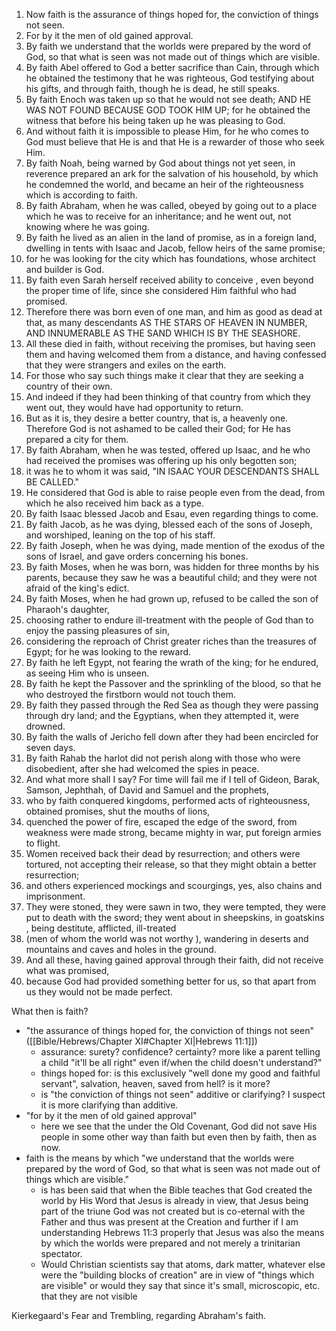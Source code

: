 

1. Now faith is the assurance of things hoped for, the conviction of things not seen.
2. For by it the men of old gained approval.
3. By faith we understand that the worlds were prepared by the word of God, so that what is seen was not made out of things which are visible.
4. By faith Abel offered to God a better sacrifice than Cain, through which he obtained the testimony that he was righteous, God testifying about his gifts, and through faith, though he is dead, he still speaks.
5. By faith Enoch was taken up so that he would not see death; AND HE WAS NOT FOUND BECAUSE GOD TOOK HIM UP; for he obtained the witness that before his being taken up he was pleasing to God.
6. And without faith it is impossible to please Him, for he who comes to God must believe that He is and that He is a rewarder of those who seek Him.
7. By faith Noah, being warned by God about things not yet seen, in reverence prepared an ark for the salvation of his household, by which he condemned the world, and became an heir of the righteousness which is according to faith.
8. By faith Abraham, when he was called, obeyed by going out to a place which he was to receive for an inheritance; and he went out, not knowing where he was going.
9. By faith he lived as an alien in the land of promise, as in a foreign land, dwelling in tents with Isaac and Jacob, fellow heirs of the same promise;
10. for he was looking for the city which has foundations, whose architect and builder is God.
11. By faith even Sarah herself received ability to conceive , even beyond the proper time of life, since she considered Him faithful who had promised.
12. Therefore there was born even of one man, and him as good as dead at that, as many descendants AS THE STARS OF HEAVEN IN NUMBER, AND INNUMERABLE AS THE SAND WHICH IS BY THE SEASHORE.
13. All these died in faith, without receiving the promises, but having seen them and having welcomed them from a distance, and having confessed that they were strangers and exiles on the earth.
14. For those who say such things make it clear that they are seeking a country of their own.
15. And indeed if they had been thinking of that country from which they went out, they would have had opportunity to return.
16. But as it is, they desire a better country, that is, a heavenly one. Therefore God is not ashamed to be called their God; for He has prepared a city for them.
17. By faith Abraham, when he was tested, offered up Isaac, and he who had received the promises was offering up his only begotten son;
18. it was he to whom it was said, "IN ISAAC YOUR DESCENDANTS SHALL BE CALLED."
19. He considered that God is able to raise people even from the dead, from which he also received him back as a type.
20. By faith Isaac blessed Jacob and Esau, even regarding things to come.
21. By faith Jacob, as he was dying, blessed each of the sons of Joseph, and worshiped, leaning on the top of his staff.
22. By faith Joseph, when he was dying, made mention of the exodus of the sons of Israel, and gave orders concerning his bones.
23. By faith Moses, when he was born, was hidden for three months by his parents, because they saw he was a beautiful child; and they were not afraid of the king's edict.
24. By faith Moses, when he had grown up, refused to be called the son of Pharaoh's daughter,
25. choosing rather to endure ill-treatment with the people of God than to enjoy the passing pleasures of sin,
26. considering the reproach of Christ greater riches than the treasures of Egypt; for he was looking to the reward.
27. By faith he left Egypt, not fearing the wrath of the king; for he endured, as seeing Him who is unseen.
28. By faith he kept the Passover and the sprinkling of the blood, so that he who destroyed the firstborn would not touch them.
29. By faith they passed through the Red Sea as though they were passing through dry land; and the Egyptians, when they attempted it, were drowned.
30. By faith the walls of Jericho fell down after they had been encircled for seven days.
31. By faith Rahab the harlot did not perish along with those who were disobedient, after she had welcomed the spies in peace.
32. And what more shall I say? For time will fail me if I tell of Gideon, Barak, Samson, Jephthah, of David and Samuel and the prophets,
33. who by faith conquered kingdoms, performed acts of righteousness, obtained promises, shut the mouths of lions,
34. quenched the power of fire, escaped the edge of the sword, from weakness were made strong, became mighty in war, put foreign armies to flight.
35. Women received back their dead by resurrection; and others were tortured, not accepting their release, so that they might obtain a better resurrection;
36. and others experienced mockings and scourgings, yes, also chains and imprisonment.
37. They were stoned, they were sawn in two, they were tempted, they were put to death with the sword; they went about in sheepskins, in goatskins , being destitute, afflicted, ill-treated
38. (men of whom the world was not worthy ), wandering in deserts and mountains and caves and holes in the ground.
39. And all these, having gained approval through their faith, did not receive what was promised,
40. because God had provided something better for us, so that apart from us they would not be made perfect.



What then is faith?
- "the assurance of things hoped for, the conviction of things not seen" ([[Bible/Hebrews/Chapter XI#Chapter XI|Hebrews 11:1]]) 
	- assurance: surety? confidence? certainty? more like a parent telling a child "it'll be all right" even if/when the child doesn't understand?" 
	- things hoped for: is this exclusively "well done my good and faithful servant", salvation, heaven, saved from hell? is it more?
	- is "the conviction of things not seen" additive or clarifying? I suspect it is more clarifying than additive. 
- "for by it the men of old gained approval"
	- here we see that the under the Old Covenant, God did not save His people in some other way than faith but even then by faith, then as now. 
- faith is the means by which "we understand that the worlds were prepared by the word of God, so that what is seen was not made out of things which are visible."
	- is has been said that when the Bible teaches that God created the world by His Word that Jesus is already in view, that Jesus being part of the triune God was not created but is co-eternal with the Father and thus was present at the Creation and further if I am understanding Hebrews 11:3 properly that Jesus was also the means by which the worlds were prepared and not merely a trinitarian spectator.
	- Would Christian scientists say that atoms, dark matter, whatever else were the "building blocks of creation" are in view of "things which are visible" or would they say that since it's small, microscopic, etc. that they are not visible


Kierkegaard's Fear and Trembling, regarding Abraham's faith. 


